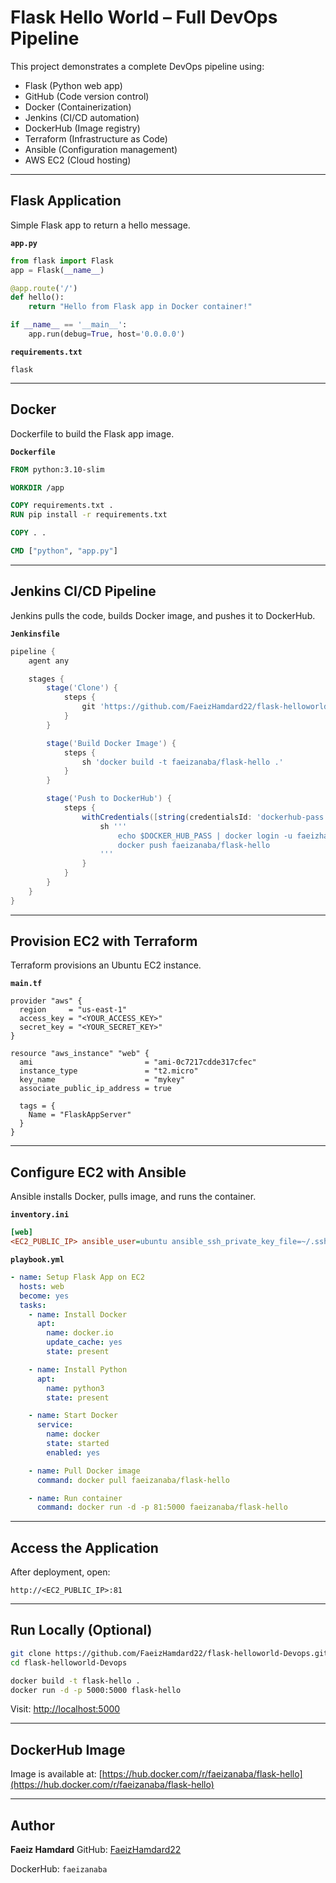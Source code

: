 
# Flask Hello World – Full DevOps Pipeline 

This project demonstrates a complete DevOps pipeline using:

- Flask (Python web app)
- GitHub (Code version control)
- Docker (Containerization)
- Jenkins (CI/CD automation)
- DockerHub (Image registry)
- Terraform (Infrastructure as Code)
- Ansible (Configuration management)
- AWS EC2 (Cloud hosting)

---

##  Flask Application

Simple Flask app to return a hello message.

**`app.py`**
```python
from flask import Flask
app = Flask(__name__)

@app.route('/')
def hello():
    return "Hello from Flask app in Docker container!"

if __name__ == '__main__':
    app.run(debug=True, host='0.0.0.0')
````

**`requirements.txt`**

```
flask
```

---

##  Docker

Dockerfile to build the Flask app image.

**`Dockerfile`**

```dockerfile
FROM python:3.10-slim

WORKDIR /app

COPY requirements.txt .
RUN pip install -r requirements.txt

COPY . .

CMD ["python", "app.py"]
```

---

##  Jenkins CI/CD Pipeline

Jenkins pulls the code, builds Docker image, and pushes it to DockerHub.

**`Jenkinsfile`**

```groovy
pipeline {
    agent any

    stages {
        stage('Clone') {
            steps {
                git 'https://github.com/FaeizHamdard22/flask-helloworld-Devops.git'
            }
        }

        stage('Build Docker Image') {
            steps {
                sh 'docker build -t faeizanaba/flask-hello .'
            }
        }

        stage('Push to DockerHub') {
            steps {
                withCredentials([string(credentialsId: 'dockerhub-pass', variable: 'DOCKER_HUB_PASS')]) {
                    sh '''
                        echo $DOCKER_HUB_PASS | docker login -u faeizhamdard975@gmail.com --password-stdin
                        docker push faeizanaba/flask-hello
                    '''
                }
            }
        }
    }
}
```

---

##  Provision EC2 with Terraform

Terraform provisions an Ubuntu EC2 instance.

**`main.tf`**

```hcl
provider "aws" {
  region     = "us-east-1"
  access_key = "<YOUR_ACCESS_KEY>"
  secret_key = "<YOUR_SECRET_KEY>"
}

resource "aws_instance" "web" {
  ami                         = "ami-0c7217cdde317cfec"
  instance_type               = "t2.micro"
  key_name                    = "mykey"
  associate_public_ip_address = true

  tags = {
    Name = "FlaskAppServer"
  }
}
```

---

##  Configure EC2 with Ansible

Ansible installs Docker, pulls image, and runs the container.

**`inventory.ini`**

```ini
[web]
<EC2_PUBLIC_IP> ansible_user=ubuntu ansible_ssh_private_key_file=~/.ssh/mykey.pem
```

**`playbook.yml`**

```yaml
- name: Setup Flask App on EC2
  hosts: web
  become: yes
  tasks:
    - name: Install Docker
      apt:
        name: docker.io
        update_cache: yes
        state: present

    - name: Install Python
      apt:
        name: python3
        state: present

    - name: Start Docker
      service:
        name: docker
        state: started
        enabled: yes

    - name: Pull Docker image
      command: docker pull faeizanaba/flask-hello

    - name: Run container
      command: docker run -d -p 81:5000 faeizanaba/flask-hello
```

---

##  Access the Application

After deployment, open:

```
http://<EC2_PUBLIC_IP>:81
```

---

##  Run Locally (Optional)

```bash
git clone https://github.com/FaeizHamdard22/flask-helloworld-Devops.git
cd flask-helloworld-Devops

docker build -t flask-hello .
docker run -d -p 5000:5000 flask-hello
```

Visit:
[http://localhost:5000](http://localhost:5000)

---

##  DockerHub Image

Image is available at:
[https://hub.docker.com/r/faeizanaba/flask-hello](https://hub.docker.com/r/faeizanaba/flask-hello)

---

##  Author

**Faeiz Hamdard**
GitHub: [FaeizHamdard22](https://github.com/FaeizHamdard22)

DockerHub: `faeizanaba`

